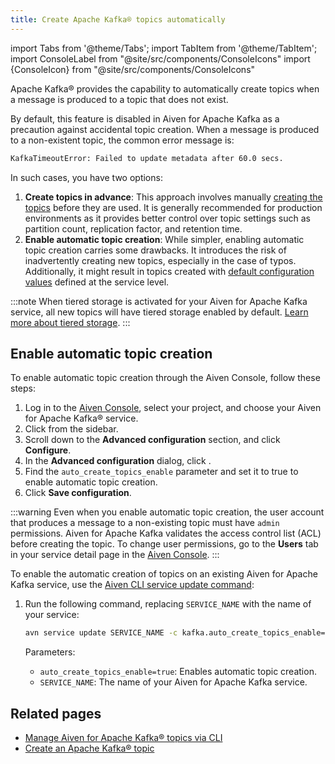 ```yaml
---
title: Create Apache Kafka® topics automatically
---
```


import Tabs from '@theme/Tabs';
import TabItem from '@theme/TabItem';
import ConsoleLabel from "@site/src/components/ConsoleIcons"
import {ConsoleIcon} from "@site/src/components/ConsoleIcons"

Apache Kafka® provides the capability to automatically create topics when a message is produced to a topic that does not exist.

By default, this feature is disabled in Aiven for Apache Kafka as a precaution against
accidental topic creation. When a message is produced to a non-existent topic,
the common error message is:

```bash
KafkaTimeoutError: Failed to update metadata after 60.0 secs.
```

In such cases, you have two options:

1. **Create topics in advance**: This approach involves manually
    [creating the topics](/docs/products/kafka/howto/create-topic) before they are used.
    It is generally recommended for production environments as it provides better
    control over topic settings such as partition count, replication factor, and
    retention time.
1. **Enable automatic topic creation**: While simpler, enabling automatic topic creation
   carries some drawbacks. It introduces the risk of inadvertently creating new topics,
   especially in the case of typos. Additionally, it might result in topics created
   with [default configuration values](set-kafka-parameters) defined at the service level.

:::note
When tiered storage is activated for your Aiven for Apache Kafka service, all new topics
will have tiered storage enabled by default.
[Learn more about tiered storage](/docs/products/kafka/concepts/kafka-tiered-storage).
:::


## Enable automatic topic creation

<Tabs groupId="setup">
<TabItem value="Console" label="Console" default>

To enable automatic topic creation through the Aiven Console, follow
these steps:

1. Log in to the [Aiven Console](https://console.aiven.io/), select your
   project, and choose your Aiven for Apache Kafka® service.
1. Click <ConsoleLabel name="service settings"/> from the sidebar.
1. Scroll down to the **Advanced configuration** section, and click **Configure**.
1. In the **Advanced configuration** dialog, click
   <ConsoleLabel name="addadvancedconfiguration"/>.
1. Find the `auto_create_topics_enable` parameter and set it to true to
   enable automatic topic creation.
1. Click **Save configuration**.

:::warning
Even when you enable automatic topic creation, the user account that
produces a message to a non-existing topic must have `admin`
permissions. Aiven for Apache Kafka validates the access control list
(ACL) before creating the topic. To change user permissions, go to
the **Users** tab in your service detail page in the [Aiven Console](https://console.aiven.io/).
:::

</TabItem>
<TabItem value="CLI" label="CLI">

To enable the automatic creation of topics on an existing Aiven for Apache Kafka service,
use the [Aiven CLI service update command](/docs/tools/cli/service-cli#avn-cli-service-update):

1. Run the following command, replacing `SERVICE_NAME` with the name of your service:

   ```bash
   avn service update SERVICE_NAME -c kafka.auto_create_topics_enable=true
   ```

   Parameters:

   - `auto_create_topics_enable=true`: Enables automatic topic creation.
   - `SERVICE_NAME`: The name of your Aiven for Apache Kafka service.

</TabItem>
</Tabs>

## Related pages

- [Manage Aiven for Apache Kafka® topics via CLI](/docs/tools/cli/service/topic#avn_cli_service_topic_create)
- [Create an Apache Kafka® topic](/docs/products/kafka/howto/create-topic)
